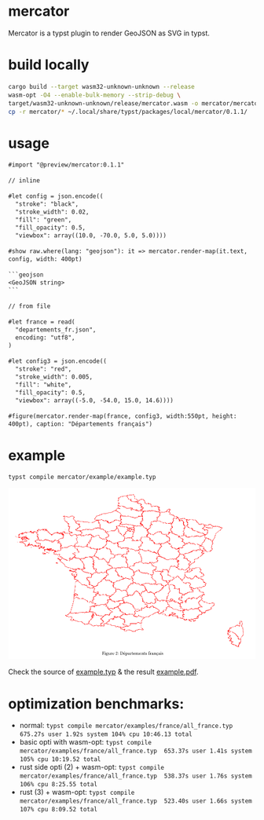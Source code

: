 # mercator

Mercator is a typst plugin to render GeoJSON as SVG in typst.

# build locally

```sh
cargo build --target wasm32-unknown-unknown --release 
wasm-opt -O4 --enable-bulk-memory --strip-debug \
target/wasm32-unknown-unknown/release/mercator.wasm -o mercator/mercator.wasm
cp -r mercator/* ~/.local/share/typst/packages/local/mercator/0.1.1/
```

# usage

````typst
#import "@preview/mercator:0.1.1"

// inline

#let config = json.encode((
  "stroke": "black",
  "stroke_width": 0.02,
  "fill": "green",
  "fill_opacity": 0.5,
  "viewbox": array((10.0, -70.0, 5.0, 5.0))))

#show raw.where(lang: "geojson"): it => mercator.render-map(it.text, config, width: 400pt)

```geojson
<GeoJSON string>
```

// from file

#let france = read(
  "departements_fr.json",
  encoding: "utf8",
)

#let config3 = json.encode((
  "stroke": "red",
  "stroke_width": 0.005,
  "fill": "white",
  "fill_opacity": 0.5,
  "viewbox": array((-5.0, -54.0, 15.0, 14.6))))

#figure(mercator.render-map(france, config3, width:550pt, height: 400pt), caption: "Départements français")
````

# example

```sh
typst compile mercator/example/example.typ
```

![french map](mercator/examples/basic/french_map.png)

Check the source of [example.typ](mercator/examples/basic/example.typ) & the result [example.pdf](mercator/examples/basic/example.pdf).

# optimization benchmarks: 

* normal: `typst compile mercator/examples/france/all_france.typ  675.27s user 1.92s system 104% cpu 10:46.13 total`
* basic opti with wasm-opt: `typst compile mercator/examples/france/all_france.typ  653.37s user 1.41s system 105% cpu 10:19.52 total`
* rust side opti (2) + wasm-opt: `typst compile mercator/examples/france/all_france.typ  538.37s user 1.76s system 106% cpu 8:25.55 total`
* rust (3) + wasm-opt: `typst compile mercator/examples/france/all_france.typ  523.40s user 1.66s system 107% cpu 8:09.52 total`